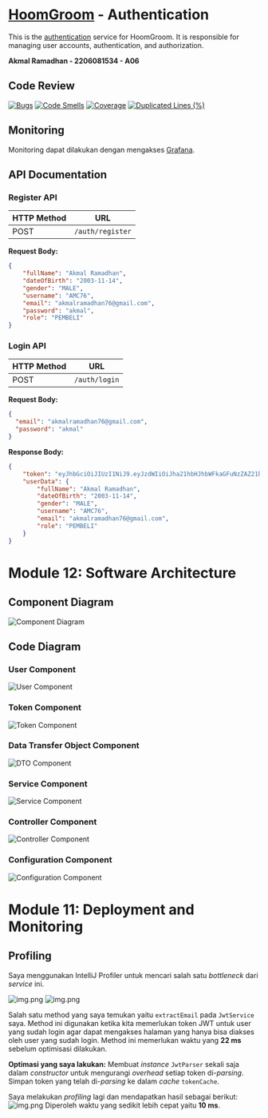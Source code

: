 # [HoomGroom](https://home-furniture-fe.vercel.app) - Authentication

This is the [authentication](http://34.143.229.201/) service for HoomGroom. It is responsible for managing user accounts, authentication, and authorization.

**Akmal Ramadhan - 2206081534 - A06**

## Code Review
[![Bugs](https://sonarcloud.io/api/project_badges/measure?project=advpro-project_home-furniture-authentication&metric=bugs)](https://sonarcloud.io/summary/new_code?id=advpro-project_home-furniture-authentication)
[![Code Smells](https://sonarcloud.io/api/project_badges/measure?project=advpro-project_home-furniture-authentication&metric=code_smells)](https://sonarcloud.io/summary/new_code?id=advpro-project_home-furniture-authentication)
[![Coverage](https://sonarcloud.io/api/project_badges/measure?project=advpro-project_home-furniture-authentication&metric=coverage)](https://sonarcloud.io/summary/new_code?id=advpro-project_home-furniture-authentication)
[![Duplicated Lines (%)](https://sonarcloud.io/api/project_badges/measure?project=advpro-project_home-furniture-authentication&metric=duplicated_lines_density)](https://sonarcloud.io/summary/new_code?id=advpro-project_home-furniture-authentication)

## Monitoring
Monitoring dapat dilakukan dengan mengakses [Grafana](http://34.143.229.201:3000/).

## API Documentation
### Register API
| HTTP Method | URL |
| -- | -- |
| POST | `/auth/register` |

**Request Body:**
```json
{
    "fullName": "Akmal Ramadhan",
    "dateOfBirth": "2003-11-14",
    "gender": "MALE",
    "username": "AMC76",
    "email": "akmalramadhan76@gmail.com",
    "password": "akmal",
    "role": "PEMBELI"
}
```

### Login API
| HTTP Method | URL |
| -- | -- |
| POST | `/auth/login` |

**Request Body:**
```json
{
  "email": "akmalramadhan76@gmail.com",
  "password": "akmal"
}
```

**Response Body:**
```json
{
    "token": "eyJhbGciOiJIUzI1NiJ9.eyJzdWIiOiJha21hbHJhbWFkaGFuNzZAZ21haWwuY29tIiwiaWF0IjoxNzE2NTgyNjU3LCJleHAiOjE3MTY2NjkwNTd9.CIYEKfxkDL47m5KWaEAb2g01FTB4BZrVS5PJZi9xmdM",
    "userData": {
        "fullName": "Akmal Ramadhan",
        "dateOfBirth": "2003-11-14",
        "gender": "MALE",
        "username": "AMC76",
        "email": "akmalramadhan76@gmail.com",
        "role": "PEMBELI"
    }
}
```

# Module 12: Software Architecture
## Component Diagram
![Component Diagram](image/0_componentdiagram.jpg)

## Code Diagram
### User Component
![User Component](image/1_user.jpg)

### Token Component
![Token Component](image/2_token.jpg)

### Data Transfer Object Component
![DTO Component](image/3_dto.jpg)

### Service Component
![Service Component](image/4_service.jpg)

### Controller Component
![Controller Component](image/5_controller.jpg)

### Configuration Component
![Configuration Component](image/6_config.jpg)

# Module 11: Deployment and Monitoring
## Profiling
Saya menggunakan IntelliJ Profiler untuk mencari salah satu _bottleneck_ dari _service_ ini.

![img.png](image/img1.png)
![img.png](image/img2.png)

Salah satu method yang saya temukan yaitu `extractEmail` pada `JwtService` saya. Method ini digunakan ketika kita memerlukan token JWT untuk user yang sudah login agar dapat mengakses halaman yang hanya bisa diakses oleh user yang sudah login. Method ini memerlukan waktu yang **22 ms** sebelum optimisasi dilakukan.

**Optimasi yang saya lakukan:**
Membuat _instance_ `JwtParser` sekali saja dalam _constructor_ untuk mengurangi _overhead_ setiap token di-_parsing_. Simpan token yang telah di-_parsing_ ke dalam _cache_ `tokenCache`.

Saya melakukan _profiling_ lagi dan mendapatkan hasil sebagai berikut:
![img.png](image/img3.png)
Diperoleh waktu yang sedikit lebih cepat yaitu **10 ms**.
